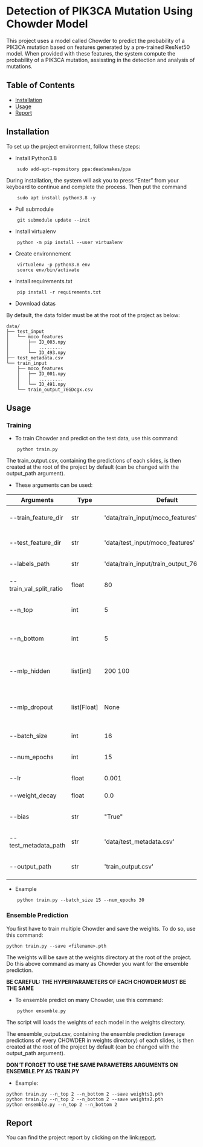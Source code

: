# Detection of PIK3CA Mutation Using Chowder Model

This project uses a model called Chowder to predict the probability of a PIK3CA mutation based on features generated by a pre-trained ResNet50 model. When provided with these features, the system compute the probability of a PIK3CA mutation, assissting in the detection and analysis of mutations.

## Table of Contents

- [Installation](#installation)
- [Usage](#usage)
- [Report](#report)

## Installation

To set up the project environment, follow these steps:

- Install Python3.8

```
    sudo add-apt-repository ppa:deadsnakes/ppa
```
During installation, the system will ask you to press “Enter” from your keyboard to continue and complete the process.
Then put the command
```
    sudo apt install python3.8 -y
```

- Pull submodule

```
    git submodule update --init
```

- Install virtualenv

```
    python -m pip install --user virtualenv
```

- Create environnement

```
    virtualenv -p python3.8 env
    source env/bin/activate
```

- Install requirements.txt

```
    pip install -r requirements.txt
```

- Download datas

By default, the data folder must be at the root of the project as below:

    data/
    ├── test_input
    │   └── moco_features
    │       ├── ID_003.npy
    │       │   .........
    │       └── ID_493.npy
    ├── test_metadata.csv
    └── train_input
        ├── moco_features
        │   ├── ID_001.npy
        │   │   .........
        │   └── ID_491.npy
        └── train_output_76GDcgx.csv

## Usage

### Training

- To train Chowder and predict on the test data, use this command:

```
    python train.py
```

The train_output.csv, containing the predictions of each slides, is then created at the root of the project by default (can be changed with the output_path argument).

- These arguments can be used:

| Arguments              | Type     | Default   | Description                                                  |
|------------------------|----------|-----------|--------------------------------------------------------------|
| --train_feature_dir    | str      | 'data/train_input/moco_features' | Directory containing training features                  |
| --test_feature_dir     | str      | 'data/test_input/moco_features'  | Directory containing testing features                   |
| --labels_path          | str      | 'data/train_input/train_output_76GDcgx.csv' | Path to the training labels file           |
| --train_val_split_ratio| float    | 80        | Ratio of training data to validation data                     |
| --n_top                | int      | 5         | Number of top features for Chowder model                      |
| --n_bottom             | int      | 5         | Number of bottom features for Chowder model                   |
| --mlp_hidden           | list[int]| 200 100 | List of integers representing the hidden layers of MLP        |
| --mlp_dropout           | list[Float]| None | Dropout that is used for each layer of the MLP. If `None`, no dropout is used. |
| --batch_size           | int      | 16        | Batch size for training                                       |
| --num_epochs           | int      | 15        | Number of epochs for training                                 |
| --lr                   | float    | 0.001      | Learning rate for training                                    |
| --weight_decay         | float    | 0.0       | Weight decay for training                                     |
| --bias                 | str      | "True"    | Whether to add bias for layers of the tiles MLP               |
| --test_metadata_path   | str      | 'data/test_metadata.csv'        | Path to test_metadata.csv to build output                    |
| --output_path          | str      | 'train_output.csv'               | Path to output CSV file with predictions                     |


- Example

```
    python train.py --batch_size 15 --num_epochs 30
```

### Ensemble Prediction

You first have to train multiple Chowder and save the weights. To do so, use this command:

```
python train.py --save <filename>.pth
```
The weights will be save at the weights directory at the root of the project.
Do this above command as many as Chowder you want for the ensemble prediction.

**BE CAREFUL: THE HYPERPARAMETERS OF EACH CHOWDER MUST BE THE SAME**

 - To ensemble predict on many Chowder, use this command:

```
    python ensemble.py
```
The script will loads the weights of each model in the weights directory.

The ensemble_output.csv, containing the ensemble prediction (average predictions of every CHOWDER in weights directory) of each slides, is then created at the root of the project by default (can be changed with the output_path argument).

**DON'T FORGET TO USE THE SAME PARAMETERS ARGUMENTS ON ENSEMBLE.PY AS TRAIN.PY**

- Example:

```
python train.py --n_top 2 --n_bottom 2 --save weights1.pth
python train.py --n_top 2 --n_bottom 2 --save weights2.pth
python ensemble.py --n_top 2 --n_bottom 2
```

## Report

You can find the project report by clicking on the link:[report](docs/report.md).